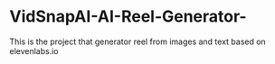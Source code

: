 # VidSnapAI-AI-Reel-Generator-
This is the project that generator reel from images and text based on elevenlabs.io
